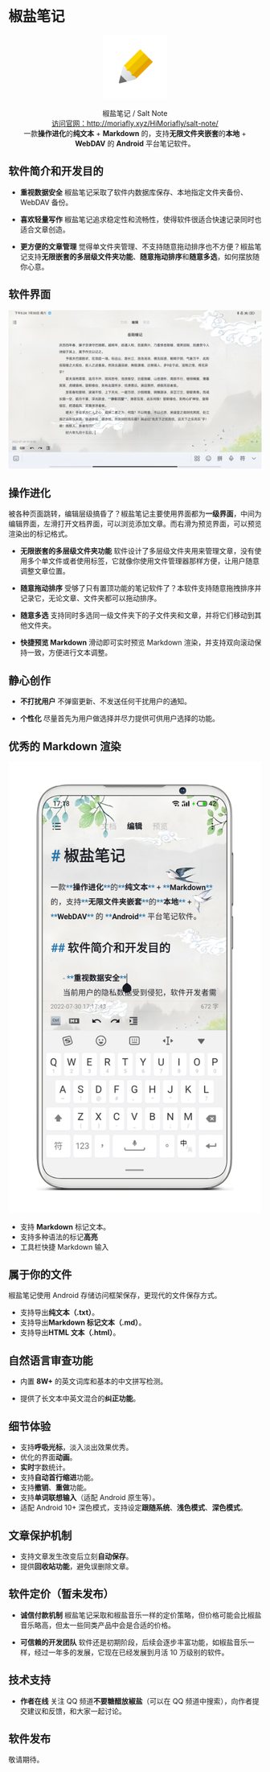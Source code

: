 # 椒盐笔记

<div align="center">
<img width="128" height="128" src="src/ic_launcher-playstore.png"/>  
  
椒盐笔记 / Salt Note
<br>
<a href="http://moriafly.xyz/HiMoriafly/salt-note/" target="_blank">访问官网：http://moriafly.xyz/HiMoriafly/salt-note/</a>
<br>
一款**操作进化**的**纯文本** + **Markdown** 的，支持**无限文件夹嵌套**的**本地** + **WebDAV** 的 **Android** 平台笔记软件。
</div>

## 软件简介和开发目的

- **重视数据安全**
椒盐笔记采取了软件内数据库保存、本地指定文件夹备份、WebDAV 备份。

- **喜欢轻量写作**
椒盐笔记追求稳定性和流畅性，使得软件很适合快速记录同时也适合文章创造。

- **更方便的文章管理**
觉得单文件夹管理、不支持随意拖动排序也不方便？椒盐笔记支持**无限嵌套的多层级文件夹功能**、**随意拖动排序**和**随意多选**，如何摆放随你心意。

## 软件界面

![Pad](./src/screen_pad.jpg)

## 操作进化

被各种页面跳转，编辑层级搞昏了？椒盐笔记主要使用界面都为**一级界面**，中间为编辑界面，左滑打开文档界面，可以浏览添加文章。而右滑为预览界面，可以预览渲染出的标记格式。

- **无限嵌套的多层级文件夹功能**
软件设计了多层级文件夹用来管理文章，没有使用多个单文件或者使用标签，它就像你使用文件管理器那样方便，让用户随意调整文章位置。

- **随意拖动排序**
受够了只有置顶功能的笔记软件了？本软件支持随意拖拽排序并记录它，无论文章、文件夹都可以拖动排序。

- **随意多选**
支持同时多选同一级文件夹下的子文件夹和文章，并将它们移动到其他文件夹。

- **快捷预览 Markdown**
滑动即可实时预览 Markdown 渲染，并支持双向滚动保持一致，方便进行文本调整。

## 静心创作

- **不打扰用户**
不弹窗更新、不发送任何干扰用户的通知。

- **个性化**
尽量首先为用户做选择并尽力提供可供用户选择的功能。

## 优秀的 Markdown 渲染

![Pad](./src/screen_phone.png)

- 支持 **Markdown** 标记文本。
- 支持多种语法的标记**高亮**
- 工具栏快捷 Markdown 输入

## 属于你的文件

椒盐笔记使用 Android 存储访问框架保存，更现代的文件保存方式。

- 支持导出**纯文本（.txt）**。
- 支持导出**Markdown 标记文本（.md）**。
- 支持导出**HTML 文本（.html）**。

## 自然语言审查功能

- 内置 **8W+** 的英文词库和基本的中文拼写检测。

- 提供了长文本中英文混合的**纠正功能**。

## 细节体验

- 支持**呼吸光标**，淡入淡出效果优秀。
- 优化的界面**动画**。
- **实时**字数统计。
- 支持**自动首行缩进**功能。
- 支持**撤销**、**重做**功能。
- 支持**单词联想输入**（适配 Android 原生等）。
- 适配 Android 10+ 深色模式，支持设定**跟随系统**、**浅色模式**、**深色模式**。

## 文章保护机制

- 支持文章发生改变后立刻**自动保存**。
- 提供**回收站功能**，避免误删除文章。

## 软件定价（暂未发布）

- **诚信付款机制**
椒盐笔记采取和椒盐音乐一样的定价策略，但价格可能会比椒盐音乐略高，但太一些同类产品中会是合适的价格。

- **可信赖的开发团队**
软件还是初期阶段，后续会逐步丰富功能，如椒盐音乐一样，经过一年多的发展，它现在已经发展到月活 10 万级别的软件。

## 技术支持

- **作者在线**
关注 QQ 频道**不要糖醋放椒盐**（可以在 QQ 频道中搜索），向作者提交建议和反馈，和大家一起讨论。

## 软件发布

敬请期待。